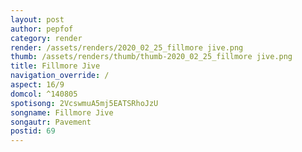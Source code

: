 ```yaml
---
layout: post
author: pepfof
category: render
render: /assets/renders/2020_02_25_fillmore jive.png
thumb: /assets/renders/thumb/thumb-2020_02_25_fillmore jive.png
title: Fillmore Jive
navigation_override: /
aspect: 16/9
domcol: ^140805
spotisong: 2VcswmuA5mj5EATSRhoJzU
songname: Fillmore Jive
songautr: Pavement
postid: 69
---
```


<!--USER BEGIN 1-->

<!--USER END 1-->

<!--more-->
<!--USER BEGIN 2-->

<!--USER END 2-->

